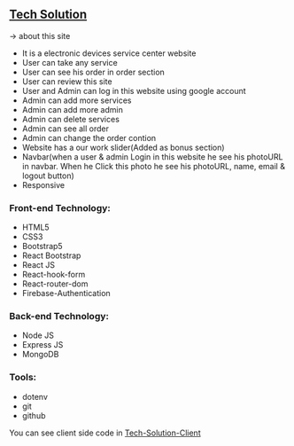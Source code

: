 ## [Tech Solution](https://happy-zone-store.web.app/)

 -> about this site

- It is a electronic devices service center website
- User can take any service
- User can see his order in order section
- User can review this site
- User and Admin can log in this website using google account
- Admin can add more services
- Admin can add more admin
- Admin can delete services
- Admin can see all order
- Admin can change the order contion
- Website has a our work slider(Added as bonus section)
- Navbar(when a user & admin Login in this website he see his photoURL in navbar. When he Click this photo he see his photoURL, name, email & logout button)
- Responsive

### Front-end Technology:

- HTML5
- CSS3
- Bootstrap5
- React Bootstrap
- React JS
- React-hook-form
- React-router-dom
- Firebase-Authentication

### Back-end Technology:

- Node JS
- Express JS
- MongoDB

### Tools:

- dotenv
- git
- github



You can see client side code in [Tech-Solution-Client](https://github.com/Porgramming-Hero-web-course/complete-website-client-farhan-nahid)
